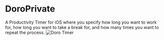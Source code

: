# DoroPrivate
A Productivity Timer for iOS where you specify how long you want to work for, how long you want to take a break for, and how many times you want to repeat the process.
![Doro Timer](https://media.giphy.com/media/3ohjUPdYOQ17jC1IJO/giphy.gif)

